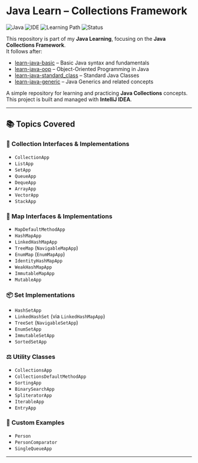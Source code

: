 # Java Learn – Collections Framework

![Java](https://img.shields.io/badge/Language-Java-orange)
![IDE](https://img.shields.io/badge/IDE-IntelliJ%20IDEA-blue)
![Learning Path](https://img.shields.io/badge/Stage-Collections-brightgreen)
![Status](https://img.shields.io/badge/Status-In%20Progress-yellow)

This repository is part of my **Java Learning**, focusing on the **Java Collections Framework**.  
It follows after:

- [learn-java-basic](https://github.com/rizaton/learn-java-basic) – Basic Java syntax and fundamentals
- [learn-java-oop](https://github.com/rizaton/learn-java-oop) – Object-Oriented Programming in Java
- [learn-java-standard_class](https://github.com/rizaton/learn-java-standard_class) – Standard Java Classes
- [learn-java-generic](https://github.com/rizaton/learn-java-generic) – Java Generics and related concepts

A simple repository for learning and practicing **Java Collections** concepts.  
This project is built and managed with **IntelliJ IDEA**.

---

## 📚 Topics Covered

### 🧩 Collection Interfaces & Implementations
- `CollectionApp`
- `ListApp`
- `SetApp`
- `QueueApp`
- `DequeApp`
- `ArrayApp`
- `VectorApp`
- `StackApp`

### 🔑 Map Interfaces & Implementations
- `MapDefaultMethodApp`
- `HashMapApp`
- `LinkedHashMapApp`
- `TreeMap` (`NavigableMapApp`)
- `EnumMap` (`EnumMapApp`)
- `IdentityHashMapApp`
- `WeakHashMapApp`
- `ImmutableMapApp`
- `MutableApp`

### 📦 Set Implementations
- `HashSetApp`
- `LinkedHashSet` (via `LinkedHashMapApp`)
- `TreeSet` (`NavigableSetApp`)
- `EnumSetApp`
- `ImmutableSetApp`
- `SortedSetApp`

### ⚖️ Utility Classes
- `CollectionsApp`
- `CollectionsDefaultMethodApp`
- `SortingApp`
- `BinarySearchApp`
- `SpliteratorApp`
- `IterableApp`
- `EntryApp`

### 👤 Custom Examples
- `Person`
- `PersonComparator`
- `SingleQueueApp`

---
